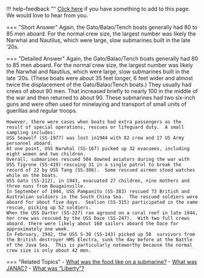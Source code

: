 !!! help-feedback ""
    [Click here](https://other.example.com/feedback) if you have something to add to this page. We would love to hear from you.

=== "Short Answer"
    Again, the Gato/Balao/Tench boats generally had 80 to 85 men aboard. For the normal crew size, the largest number was likely the Narwhal and Nautilus, which were large, slow submarines built in the late ‘20s.

=== "Detailed Answer"
    Again, the Gato/Balao/Tench boats generally had 80 to 85 men aboard.  For the normal crew size, the largest number was likely the Narwhal and Nautilus, which were large, slow submarines built in the late ‘20s.  (These boats were about 35 feet longer, 6 feet wider and almost twice the displacement of the Gato/Balao/Tench boats.)  They usually had crews of about 90 men.  That increased briefly to nearly 100 in the middle of the war and then returned to about 90.  These submarines had two six-inch guns and were often used for minelaying and transport of small units of guerillas and regular troops.
    
    However, there were cases when boats had extra passengers as the result of special operations, rescues or lifeguard duty.  A small sampling includes:
    USS Seawolf (SS-1977) was lost in1944 with 82 crew and 17 US Army personnel aboard.
    At one point, USS Narwhal (SS-167) picked up 32 evacuees, including eight women and two children.
    Overall, submarines rescued 504 downed aviators during the war with USS Tigrone (SS-419)-rescuing 31 in a single patrol to break the record of 22 by USS Tang (SS-306).  Some rescued airmen stood watches while on the boats.
    USS Gato (SS-212), in 1943, evacuated 27 children, nine mothers and three nuns from Bougainville.
    In September of 1944, USS Pampanito (SS-383) rescued 73 British and Australian soldiers in the South China Sea.  The rescued soldiers were aboard for about five days.  Sealion (SS-315) participated in the same rescue, picking up 52 soldiers.
    When the USS Darter (SS-227) ran aground on a coral reef in late 1944, her crew was rescued by the USS Dace (SS-247).  With two full crews aboard. there were likely about 160 sailors aboard the Dace for approximately one week.
    In February, 1942, the USS S-38 (SS-143) picked up 58  survivors from the British destroyer HMS Electra, sunk the day before at the Battle of the Java Sea.  This is particularly noteworthy because the normal crew size is only about 42 men.

=== "Related Topics"
    - [What was the food like on a submarine?](./what-was-the-food-like-on-a-submarine.md)
    - [What was JANAC?](./what-was-janac.md)
    - [What was “Liberty”?](./what-was-liberty.md)
